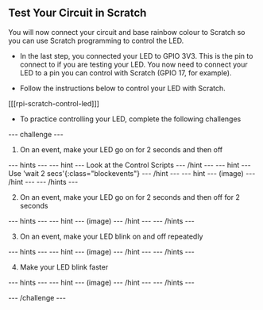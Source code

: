 ## Test Your Circuit in Scratch

You will now connect your circuit and base rainbow colour to Scratch so you can use Scratch programming to control the LED.

+ In the last step, you connected your LED to GPIO 3V3. This is the pin to connect to if you are testing your LED. You now need to connect your LED to a pin you can control with Scratch (GPIO 17, for example).

+ Follow the instructions below to control your LED with Scratch.

[[[rpi-scratch-control-led]]]

+ To practice controlling your LED, complete the following challenges

--- challenge ---

1) On an event, make your LED go on for 2 seconds and then off

--- hints ---
--- hint ---
Look at the Control Scripts
--- /hint ---
--- hint ---
Use 'wait 2 secs'{:class="blockevents"}
--- /hint ---
--- hint ---
(image)
--- /hint ---
--- /hints ---

2) On an event, make your LED go on for 2 seconds and then off for 2 seconds

--- hints ---
--- hint ---
(image)
--- /hint ---
--- /hints ---

3) On an event, make your LED blink on and off repeatedly

--- hints ---
--- hint ---
(image)
--- /hint ---
--- /hints ---

4) Make your LED blink faster

--- hints ---
--- hint ---
(image)
--- /hint ---
--- /hints ---

--- /challenge ---
